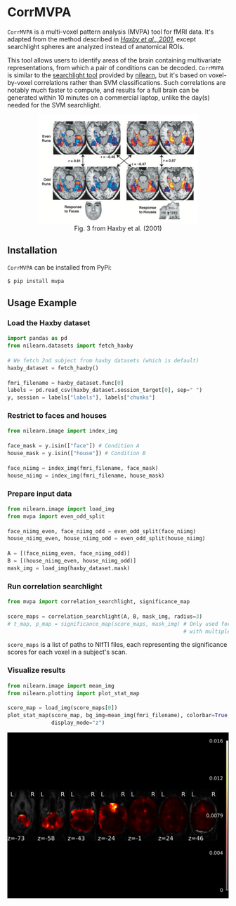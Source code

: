 # CorrMVPA

`CorrMVPA` is a multi-voxel pattern analysis (MVPA) tool for fMRI data. It's adapted from the method described in _[Haxby et al., 2001](https://science.sciencemag.org/content/293/5539/2425)_, except searchlight spheres are analyzed instead of anatomical ROIs.

This tool allows users to identify areas of the brain containing multivariate representations, from which a pair of conditions can be decoded. `CorrMVPA` is similar to the [searchlight tool](https://nilearn.github.io/modules/reference.html#module-nilearn.decoding) provided by [nilearn](https://nilearn.github.io/stable/index.html), but it's based on voxel-by-voxel correlations rather than SVM classifications. Such correlations are notably much faster to compute, and results for a full brain can be generated within 10 minutes on a commercial laptop, unlike the day(s) needed for the SVM searchlight.

<p align="center">
  <img src="method.png" />
  <br>
  Fig. 3 from Haxby et al. (2001)
</p>

## Installation

`CorrMVPA` can be installed from PyPi:

```bash
$ pip install mvpa
```

## Usage Example

### Load the Haxby dataset

```python
import pandas as pd
from nilearn.datasets import fetch_haxby

# We fetch 2nd subject from haxby datasets (which is default)
haxby_dataset = fetch_haxby()

fmri_filename = haxby_dataset.func[0]
labels = pd.read_csv(haxby_dataset.session_target[0], sep=" ")
y, session = labels["labels"], labels["chunks"]
```

### Restrict to faces and houses

```python
from nilearn.image import index_img

face_mask = y.isin(["face"]) # Condition A
house_mask = y.isin(["house"]) # Condition B

face_niimg = index_img(fmri_filename, face_mask)
house_niimg = index_img(fmri_filename, house_mask)
```

### Prepare input data

```python
from nilearn.image import load_img
from mvpa import even_odd_split

face_niimg_even, face_niimg_odd = even_odd_split(face_niimg)
house_niimg_even, house_niimg_odd = even_odd_split(house_niimg)

A = [(face_niimg_even, face_niimg_odd)]
B = [(house_niimg_even, house_niimg_odd)]
mask_img = load_img(haxby_dataset.mask)
```

### Run correlation searchlight

```python
from mvpa import correlation_searchlight, significance_map

score_maps = correlation_searchlight(A, B, mask_img, radius=3)
# t_map, p_map = significance_map(score_maps, mask_img) # Only used for datasets
                                                        # with multiple subjects
```

`score_maps` is a list of paths to NIfTI files, each representing the significance scores for each voxel in a subject's scan.

### Visualize results

```python
from nilearn.image import mean_img
from nilearn.plotting import plot_stat_map

score_map = load_img(score_maps[0])
plot_stat_map(score_map, bg_img=mean_img(fmri_filename), colorbar=True,
              display_mode="z")
```

<img src="demo.png" />
